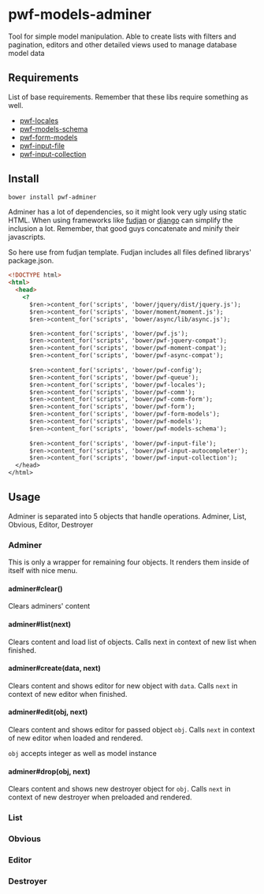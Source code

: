 # pwf-models-adminer

Tool for simple model manipulation. Able to create lists with filters and pagination, editors and other detailed views used to manage database model data

## Requirements

List of base requirements. Remember that these libs require something as well.

* [pwf-locales](https://github.com/just-paja/pwf-locales)
* [pwf-models-schema](https://github.com/just-paja/pwf-models-schema)
* [pwf-form-models](https://github.com/just-paja/pwf-form-models)
* [pwf-input-file](https://github.com/just-paja/pwf-input-file)
* [pwf-input-collection](https://github.com/just-paja/pwf-input-collection)
 
## Install

```bash
bower install pwf-adminer
```

Adminer has a lot of dependencies, so it might look very ugly using static HTML. When using frameworks like [fudjan](https://github.com/just-paja/fudjan) or [django](https://github.com/just-paja/django-rape) can simplify the inclusion a lot. Remember, that good guys concatenate and minify their javascripts.

So here use from fudjan template. Fudjan includes all files defined librarys' package.json.
```html
<!DOCTYPE html>
<html>
  <head>
    <?
      $ren->content_for('scripts', 'bower/jquery/dist/jquery.js');
      $ren->content_for('scripts', 'bower/moment/moment.js');
      $ren->content_for('scripts', 'bower/async/lib/async.js');

      $ren->content_for('scripts', 'bower/pwf.js');
      $ren->content_for('scripts', 'bower/pwf-jquery-compat');
      $ren->content_for('scripts', 'bower/pwf-moment-compat');
      $ren->content_for('scripts', 'bower/pwf-async-compat');
      
      $ren->content_for('scripts', 'bower/pwf-config');
      $ren->content_for('scripts', 'bower/pwf-queue');
      $ren->content_for('scripts', 'bower/pwf-locales');
      $ren->content_for('scripts', 'bower/pwf-comm');
      $ren->content_for('scripts', 'bower/pwf-comm-form');
      $ren->content_for('scripts', 'bower/pwf-form');
      $ren->content_for('scripts', 'bower/pwf-form-models');
      $ren->content_for('scripts', 'bower/pwf-models');
      $ren->content_for('scripts', 'bower/pwf-models-schema');
      
      $ren->content_for('scripts', 'bower/pwf-input-file');
      $ren->content_for('scripts', 'bower/pwf-input-autocompleter');
      $ren->content_for('scripts', 'bower/pwf-input-collection');
  </head>
</html>
```

## Usage

Adminer is separated into 5 objects that handle operations. Adminer, List, Obvious, Editor, Destroyer

### Adminer
This is only a wrapper for remaining four objects. It renders them inside of itself with nice menu.

#### adminer#clear()
Clears adminers' content

#### adminer#list(next)
Clears content and load list of objects. Calls next in context of new list when finished.

#### adminer#create(data, next)
Clears content and shows editor for new object with ```data```. Calls ```next``` in context of new editor when finished.

#### adminer#edit(obj, next)
Clears content and shows editor for passed object ```obj```. Calls ```next``` in context of new editor when loaded and rendered.

```obj``` accepts integer as well as model instance

#### adminer#drop(obj, next)
Clears content and shows new destroyer object for ```obj```. Calls ```next``` in context of new destroyer when preloaded and rendered.

### List

### Obvious

### Editor

### Destroyer
